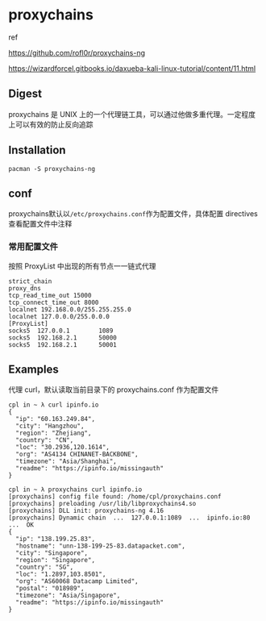# proxychains

ref

https://github.com/rofl0r/proxychains-ng

https://wizardforcel.gitbooks.io/daxueba-kali-linux-tutorial/content/11.html

## Digest

proxychains 是 UNIX 上的一个代理链工具，可以通过他做多重代理。一定程度上可以有效的防止反向追踪

## Installation

```
pacman -S proxychains-ng
```

## conf

proxychains默认以`/etc/proxychains.conf`作为配置文件，具体配置 directives 查看配置文件中注释

### 常用配置文件

按照 ProxyList 中出现的所有节点一一链式代理

```
strict_chain
proxy_dns
tcp_read_time_out 15000
tcp_connect_time_out 8000
localnet 192.168.0.0/255.255.255.0
localnet 127.0.0.0/255.0.0.0
[ProxyList]
socks5  127.0.0.1        1089
socks5  192.168.2.1      50000
socks5  192.168.2.1      50001
```

## Examples

代理 curl，默认读取当前目录下的 proxychains.conf 作为配置文件

```
cpl in ~ λ curl ipinfo.io
{
  "ip": "60.163.249.84",
  "city": "Hangzhou",
  "region": "Zhejiang",
  "country": "CN",
  "loc": "30.2936,120.1614",
  "org": "AS4134 CHINANET-BACKBONE",
  "timezone": "Asia/Shanghai",
  "readme": "https://ipinfo.io/missingauth"
}

cpl in ~ λ proxychains curl ipinfo.io
[proxychains] config file found: /home/cpl/proxychains.conf
[proxychains] preloading /usr/lib/libproxychains4.so
[proxychains] DLL init: proxychains-ng 4.16
[proxychains] Dynamic chain  ...  127.0.0.1:1089  ...  ipinfo.io:80  ...  OK
{
  "ip": "138.199.25.83",
  "hostname": "unn-138-199-25-83.datapacket.com",
  "city": "Singapore",
  "region": "Singapore",
  "country": "SG",
  "loc": "1.2897,103.8501",
  "org": "AS60068 Datacamp Limited",
  "postal": "018989",
  "timezone": "Asia/Singapore",
  "readme": "https://ipinfo.io/missingauth"
}
```

